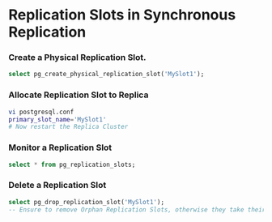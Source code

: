 # Replication Slots in Synchronous Replication

### Create a Physical Replication Slot.
```sql
select pg_create_physical_replication_slot('MySlot1');
```

### Allocate Replication Slot to Replica
```sh
vi postgresql.conf
primary_slot_name='MySlot1'
# Now restart the Replica Cluster
```

### Monitor a Replication Slot
```sql
select * from pg_replication_slots;
```

### Delete a Replication Slot
```sql
select pg_drop_replication_slot('MySlot1');
-- Ensure to remove Orphan Replication Slots, otherwise they take their toll on performance.
```